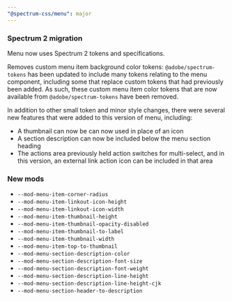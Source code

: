 ```yaml
---
"@spectrum-css/menu": major
---
```


### Spectrum 2 migration

Menu now uses Spectrum 2 tokens and specifications.

Removes custom menu item background color tokens: `@adobe/spectrum-tokens` has been updated to include many tokens relating to the menu component, including some that replace custom tokens that had previously been added. As such, these custom menu item color tokens that are now available from `@adobe/spectrum-tokens` have been removed.

In addition to other small token and minor style changes, there were several new features that were added to this version of menu, including:

- A thumbnail can now be can now used in place of an icon
- A section description can now be included below the menu section heading
- The actions area previously held action switches for multi-select, and in this version, an external link action icon can be included in that area

### New mods

- `--mod-menu-item-corner-radius`
- `--mod-menu-item-linkout-icon-height`
- `--mod-menu-item-linkout-icon-width`
- `--mod-menu-item-thumbnail-height`
- `--mod-menu-item-thumbnail-opacity-disabled`
- `--mod-menu-item-thumbnail-to-label`
- `--mod-menu-item-thumbnail-width`
- `--mod-menu-item-top-to-thumbnail`
- `--mod-menu-section-description-color`
- `--mod-menu-section-description-font-size`
- `--mod-menu-section-description-font-weight`
- `--mod-menu-section-description-line-height`
- `--mod-menu-section-description-line-height-cjk`
- `--mod-menu-section-header-to-description`
